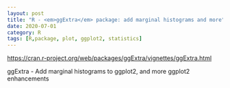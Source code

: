 ```yaml
---
layout: post
title: "R - <em>ggExtra</em> package: add marginal histograms and more"
date: 2020-07-01
category: R
tags: [R,package, plot, ggplot2, statistics]
---
```


https://cran.r-project.org/web/packages/ggExtra/vignettes/ggExtra.html

ggExtra - Add marginal histograms to ggplot2, and more ggplot2 enhancements
